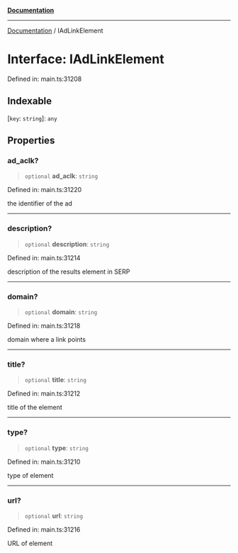 [**Documentation**](../README.md)

***

[Documentation](../README.md) / IAdLinkElement

# Interface: IAdLinkElement

Defined in: main.ts:31208

## Indexable

\[`key`: `string`\]: `any`

## Properties

### ad\_aclk?

> `optional` **ad\_aclk**: `string`

Defined in: main.ts:31220

the identifier of the ad

***

### description?

> `optional` **description**: `string`

Defined in: main.ts:31214

description of the results element in SERP

***

### domain?

> `optional` **domain**: `string`

Defined in: main.ts:31218

domain where a link points

***

### title?

> `optional` **title**: `string`

Defined in: main.ts:31212

title of the element

***

### type?

> `optional` **type**: `string`

Defined in: main.ts:31210

type of element

***

### url?

> `optional` **url**: `string`

Defined in: main.ts:31216

URL of element
